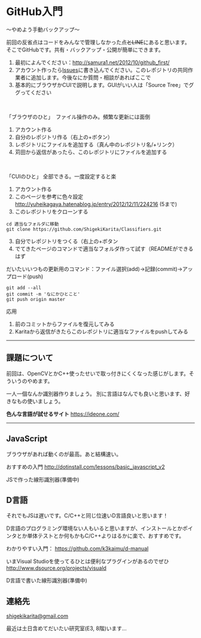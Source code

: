 
# GitHub入門
〜やめよう手動バックアップ〜

前回の反省点はコードをみんなで管理しなかった点~~とLINE~~にあると思います。そこでGitHubです。共有・バックアップ・公開が簡単にできます。

1. 最初によんでください：http://samura1.net/2012/10/github_first/
2. アカウント作ったら[Issues](https://github.com/ShigekiKarita/Classifiers/issues)に書き込んでください。このレポジトリの共同作業者に追加します。今後なにか質問・相談があればここで
3. 基本的にブラウザかCUIで説明します。GUIがいい人は「Source Tree」でググってください


<br>


「ブラウザのひと」　ファイル操作のみ。頻繁な更新には面倒

1. アカウント作る
2. 自分のレポジトリ作る（右上の+ボタン）
3. レポジトリにファイルを追加する（真ん中のレポジトリ名/+リンク）
4. 苅田から返信があったら、このレポジトリにファイルを追加する


<br>


「CUIのひと」  全部できる。一度設定すると楽

1. アカウント作る
2. このページを参考に色々設定 http://yuheikagaya.hatenablog.jp/entry/2012/12/11/224216 (5まで)
2. このレポジトリをクローンする

```
cd 適当なフォルダに移動
git clone https://github.com/ShigekiKarita/Classifiers.git
```

3. 自分でレポジトリをつくる（右上の+ボタン
5. でてきたページのコマンドで適当なフォルダ作って試す（READMEができるはず


だいたいいつもの更新用のコマンド：ファイル選択(add)→記録(commit)→アップロード(push)

```
git add --all
git commit -m 'なにかひとこと'
git push origin master
```

応用

1. 前のコミットからファイルを復元してみる
2. Karitaから返信がきたらこのレポジトリに適当なファイルをpushしてみる

---

## 課題について

前回は、OpenCVとかC++使ったせいで取っ付きにくくなった感じがします。そういうのやめます。

一人一個なんか識別器作りましょう。
別に言語はなんでも良いと思います、好きなもの使いましょう。

**色んな言語が試せるサイト**
https://ideone.com/ 

---

## JavaScript

ブラウザがあれば動くのが最高。あと結構速い。

おすすめの入門 http://dotinstall.com/lessons/basic_javascript_v2

JSで作った線形識別器(準備中)

## D言語

それでもJSは遅いです。C/C++と同じ位速いD言語良いと思います！

D言語のプログラミング環境ない人もいると思いますが、インストールとかポインタとか単体テストとか何もかもC/C++よりはるかに楽で、おすすめです。

わかりやすい入門： https://github.com/k3kaimu/d-manual

いまVisual Studioを使ってるひとは便利なプラグインがあるのでぜひ http://www.dsource.org/projects/visuald

D言語で書いた線形識別器(準備中)


## 連絡先
shigekikarita@gmail.com

最近は土日含めてだいたい研究室(E3, 8階)います...
